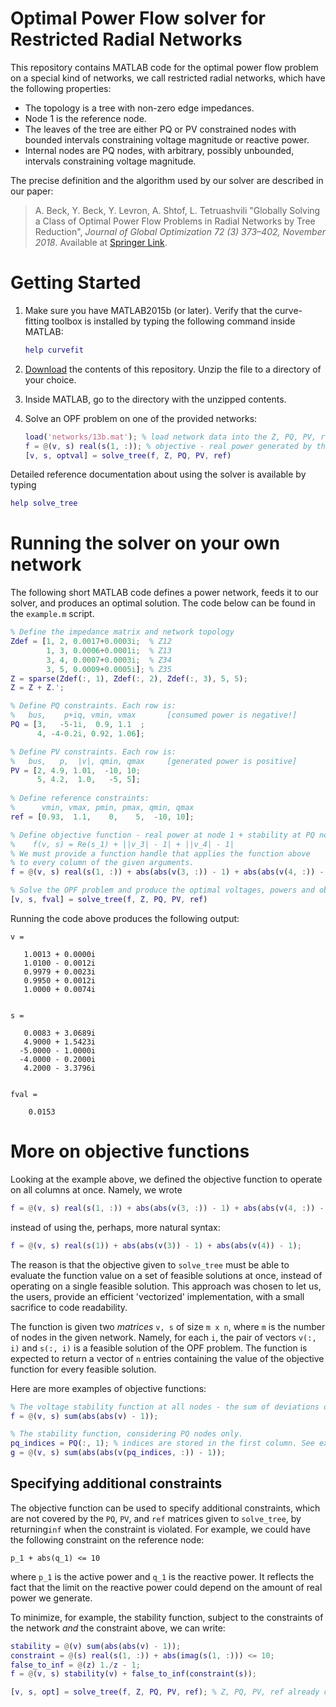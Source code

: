 # Optimal Power Flow solver for Restricted Radial Networks

This repository contains MATLAB code for the optimal power flow problem on a special kind of networks, we call restricted radial networks, which have the following properties:

- The topology is a tree with non-zero edge impedances.
- Node 1 is the reference node.
- The leaves of the tree are  either PQ or PV constrained nodes with bounded intervals constraining voltage magnitude or reactive power.
- Internal nodes are PQ nodes, with arbitrary, possibly unbounded, intervals constraining voltage magnitude.

The precise definition and the algorithm used by our solver are described in our paper: 

> A. Beck, Y. Beck, Y. Levron, A. Shtof, L. Tetruashvili "Globally Solving a Class of Optimal Power Flow Problems in Radial Networks by Tree Reduction", _Journal of Global Optimization 72 (3) 373–402, November 2018_. Available at [Springer Link](https://link.springer.com/article/10.1007/s10898-018-0652-z).

# Getting Started

1. Make sure you have MATLAB2015b (or later). Verify that the curve-fitting toolbox is installed by typing the following command inside MATLAB:

   ```matlab
   help curvefit
   ```

2. [Download](https://github.com/alexshtf/trm_opf_solver/archive/master.zip) the contents of this repository. Unzip the file to a directory of your choice.

3. Inside MATLAB, go to the directory with the unzipped contents.

4. Solve an OPF problem on one of the provided networks:

   ```matlab
   load('networks/13b.mat'); % load network data into the Z, PQ, PV, ref variables
   f = @(v, s) real(s(1, :)); % objective - real power generated by the reference node
   [v, s, optval] = solve_tree(f, Z, PQ, PV, ref)
   ```

Detailed reference documentation about using the solver is available by typing
```matlab
help solve_tree
```
# Running the solver on your own network

The following short MATLAB code defines a power network, feeds it to our solver, and produces an optimal solution. The code below can be found in the `example.m` script. 

```matlab
% Define the impedance matrix and network topology
Zdef = [1, 2, 0.0017+0.0003i;  % Z12 
        1, 3, 0.0006+0.0001i;  % Z13
        3, 4, 0.0007+0.0003i;  % Z34
        3, 5, 0.0009+0.0005i]; % Z35
Z = sparse(Zdef(:, 1), Zdef(:, 2), Zdef(:, 3), 5, 5);
Z = Z + Z.';

% Define PQ constraints. Each row is:
%   bus,    p+iq, vmin, vmax       [consumed power is negative!]
PQ = [3,   -5-1i,  0.9, 1.1  ;
      4, -4-0.2i, 0.92, 1.06];

% Define PV constraints. Each row is:
%   bus,   p,  |v|, qmin, qmax     [generated power is positive]
PV = [2, 4.9, 1.01,  -10, 10;
      5, 4.2,  1.0,   -5, 5];
      
% Define reference constraints: 
%      vmin, vmax, pmin, pmax, qmin, qmax      
ref = [0.93,  1.1,    0,    5,  -10, 10];

% Define objective function - real power at node 1 + stability at PQ nodes.
%    f(v, s) = Re(s_1) + ||v_3| - 1| + ||v_4| - 1|
% We must provide a function handle that applies the function above
% to every column of the given arguments.
f = @(v, s) real(s(1, :)) + abs(abs(v(3, :)) - 1) + abs(abs(v(4, :)) - 1);

% Solve the OPF problem and produce the optimal voltages, powers and objective value.
[v, s, fval] = solve_tree(f, Z, PQ, PV, ref)
```

Running the code above produces the following output:

```
v =

   1.0013 + 0.0000i
   1.0100 - 0.0012i
   0.9979 + 0.0023i
   0.9950 + 0.0012i
   1.0000 + 0.0074i


s =

   0.0083 + 3.0689i
   4.9000 + 1.5423i
  -5.0000 - 1.0000i
  -4.0000 - 0.2000i
   4.2000 - 3.3796i


fval =

    0.0153
```

# More on objective functions

Looking at the example above, we defined the objective function to operate on all columns at once. Namely, we wrote

```matlab
f = @(v, s) real(s(1, :)) + abs(abs(v(3, :)) - 1) + abs(abs(v(4, :)) - 1);
```

instead of using the, perhaps, more natural syntax:

```matlab
f = @(v, s) real(s(1)) + abs(abs(v(3)) - 1) + abs(abs(v(4)) - 1);
```

The reason is that the objective given to `solve_tree` must be able to evaluate the function value on a set of feasible solutions at once, instead of operating on a single feasible solution. This approach was chosen to let us, the users, provide an efficient 'vectorized' implementation, with a small sacrifice to code readability.

The function is given two *matrices* `v, s` of size `m x n`, where `m` is the number of nodes in the given network. Namely, for each `i`, the pair of vectors `v(:, i)` and `s(:, i)` is a feasible solution of the OPF problem. The function is expected to return a vector of `n` entries containing the value of the objective function for every feasible solution.

Here are more examples of objective functions:

```matlab
% The voltage stability function at all nodes - the sum of deviations of |v| from 1.
f = @(v, s) sum(abs(abs(v) - 1)); 

% The stability function, considering PQ nodes only. 
pq_indices = PQ(:, 1); % indices are stored in the first column. See example above
g = @(v, s) sum(abs(abs(v(pq_indices, :)) - 1));
```

## Specifying additional constraints

The objective function can be used to specify additional constraints, which are not covered by the `PQ`, `PV`, and `ref` matrices given to `solve_tree`, by returning`inf` when the constraint is violated.  For example, we could have the following constraint on the reference node:

```
p_1 + abs(q_1) <= 10
```

where `p_1` is the active power and `q_1` is the reactive power. It reflects the fact that the limit on the reactive power could depend on the amount of real power we generate.

To minimize, for example, the stability function, subject to the constraints of the network *and* the constraint above, we can write:

```matlab
stability = @(v) sum(abs(abs(v) - 1)); 
constraint = @(s) real(s(1, :)) + abs(imag(s(1, :))) <= 10; 
false_to_inf = @(z) 1./z - 1;
f = @(v, s) stability(v) + false_to_inf(constraint(s));

[v, s, opt] = solve_tree(f, Z, PQ, PV, ref); % Z, PQ, PV, ref already defined
```

